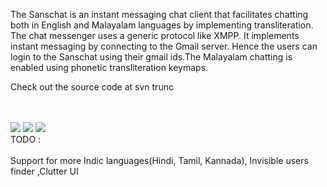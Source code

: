 The Sanschat is an instant messaging chat client that facilitates chatting both in English and Malayalam languages by implementing transliteration. The chat messenger uses a generic protocol like XMPP. It implements instant messaging by connecting to the Gmail server. Hence the users can login to the Sanschat using their gmail ids.The Malayalam chatting is enabled using phonetic transliteration keymaps.

Check out the source code at svn trunc



<br>
<br>
<img src='http://lh5.ggpht.com/_a_MU665UqbI/S7YpkrbwbqI/AAAAAAAAAB8/kMGaHy-uY5g/Screenshot-8.png' />
<img src='http://lh5.ggpht.com/_a_MU665UqbI/S7Yxd95Hl3I/AAAAAAAAACE/pEvlZW3AQAk/Screenshot-5.png' />
<img src='http://lh3.ggpht.com/_a_MU665UqbI/S7Ym3mECcfI/AAAAAAAAABs/7Dl56iRWdi4/Screenshot-6.png' />
<br>
TODO :<br>
<br>
Support for more Indic languages(Hindi, Tamil, Kannada), Invisible users finder ,Clutter UI